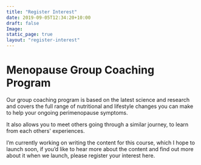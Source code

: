 ```yaml
---
title: "Register Interest"
date: 2019-09-05T12:34:20+10:00
draft: false
Image: 
static_page: true
layout: "register-interest"
---
```


# Menopause Group Coaching Program

Our group coaching program is based on the latest science and research and covers the full range of 
nutritional and lifestyle changes you can make to help your ongoing perimenopause symptoms.

It also allows you to meet others going through a similar journey, to learn from each others' experiences.

I’m currently working on writing the content for this course, which I hope to launch soon, 
if you’d like to hear more about the content and find out more about it when we launch, 
please register your interest here.



